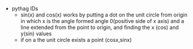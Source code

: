 - pythag IDs
	- sin(x) and cos(x) works by putting a dot on the unit circle from origin in which x is the angle formed angle 0(positive side of x axis) and a line extended from the point to origin, and finding the x (cos) and y(sin) values
	- if on a the unit circle exists a point (cosx,sinx)